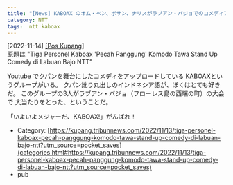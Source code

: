 ```yaml
---
title: "[News] KABOAX のオム・ベン、ボサン、ナリスがラブアン・バジョでのコメディアン大会で大受け ---Youtube で大活躍のクパンの喜劇グループ、KABOAX のメンバーが頑張ってる"
category: NTT
tags:  ntt kaboax
---
```


[2022-11-14] [[Pos Kupang]](https://kupang.tribunnews.com/2022/11/13/tiga-personel-kaboax-pecah-panggung-komodo-tawa-stand-up-comedy-di-labuan-bajo-ntt?utm_source=pocket_saves)  
 原題は "Tiga Personel Kaboax 'Pecah Panggung' Komodo Tawa Stand Up Comedy di Labuan Bajo NTT"

 Youtube でクパンを舞台にしたコメディをアップロードしている
[KABOAX](https://www.youtube.com/channel/UC8oxuKYH6fUPQOPD9zQxhMg)というグループがいる。
クパン訛り丸出しのインドネシア語が、ぼくはとても好きだ。
このグループの3人がラブアン・バジョ（フローレス島の西端の町）の大会で
大当たりをとった、ということだ。

 「いよいよメジャーだ、KABOAX!」がんばれ！

- Category: [https://kupang.tribunnews.com/2022/11/13/tiga-personel-kaboax-pecah-panggung-komodo-tawa-stand-up-comedy-di-labuan-bajo-ntt?utm_source=pocket_saves](categories.html#https://kupang.tribunnews.com/2022/11/13/tiga-personel-kaboax-pecah-panggung-komodo-tawa-stand-up-comedy-di-labuan-bajo-ntt?utm_source=pocket_saves)
- pub

